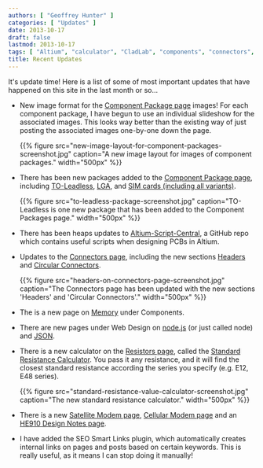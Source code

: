 ```yaml
---
authors: [ "Geoffrey Hunter" ]
categories: [ "Updates" ]
date: 2013-10-17
draft: false
lastmod: 2013-10-17
tags: [ "Altium", "calculator", "CladLab", "components", "connectors", "images", "json", "LGA", "memory", "modem", "node", "packages", "script", "SEO", "SIM", "smart links", "TO-Leadless", "updates" ]
title: Recent Updates
---
```


It's update time! Here is a list of some of most important updates that have happened on this site in the last month or so...

* New image format for the [Component Package page](/pcb-design/component-packages/) images! For each component package, I have begun to use an individual slideshow for the associated images. This looks way better than the existing way of just posting the associated images one-by-one down the page.

    {{% figure src="new-image-layout-for-component-packages-screenshot.jpg" caption="A new image layout for images of component packages."  width="500px" %}}

* There has been new packages added to the [Component Package page](/pcb-design/component-packages/), including [TO-Leadless](/pcb-design/component-packages/to-leadless-component-package/), [LGA](/pcb-design/component-packages/lga-component-package/), and [SIM cards (including all variants)](/pcb-design/component-packages/sim-card-sizes/).

    {{% figure src="to-leadless-package-screenshot.jpg" caption="TO-Leadless is one new package that has been added to the Component Packages page."  width="500px" %}}

* There has been heaps updates to [Altium-Script-Central](https://github.com/gbmhunter/Altium-Script-Central), a GitHub repo which contains useful scripts when designing PCBs in Altium.

* Updates to the [Connectors page](/electronics/components/connectors), including the new sections [Headers](/electronics/components/connectors/headers/) and [Circular Connectors](/electronics/components/connectors#circular-connectors).

    {{% figure src="headers-on-connectors-page-screenshot.jpg" caption="The Connectors page has been updated with the new sections 'Headers' and 'Circular Connectors'."  width="500px" %}}

* The is a new page on [Memory](/electronics/components/memory) under Components.

* There are new pages under Web Design on [node.js](/programming/website-design/nodejs) (or just called node) and [JSON](/programming/serialization-formats/jason/).

* There is a new calculator on the [Resistors page](/electronics/components/resistors), called the [Standard Resistance Calculator](/electronics/components/resistors/#the-e-series). You pass it any resistance, and it will find the closest standard resistance according the series you specify (e.g. E12, E48 series).

    {{% figure src="standard-resistance-value-calculator-screenshot.jpg" caption="The new standard resistance calculator."  width="500px" %}}

* There is a new [Satellite Modem page](/electronics/components/satellite-modems), [Cellular Modem page](/electronics/components/cellular-modems) and an [HE910 Design Notes page](/electronics/components/cellular-modems/he910-design-notes).

* I have added the SEO Smart Links plugin, which automatically creates internal links on pages and posts based on certain keywords. This is really useful, as it means I can stop doing it manually!